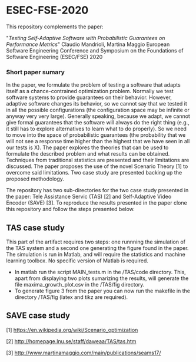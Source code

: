 # ESEC-FSE-2020
This repository complements the paper: 

  "*Testing Self-Adaptive Software with Probabilistic Guarantees on Performance Metrics*"
  Claudio Mandrioli, Martina Maggio
  European Software Engineering Conference and Symposium on the Foundations of Software Engineering (ESEC/FSE) 2020

### Short paper sumary
In the paper, we formulate the problem of testing a software that adapts itself as a chance-contrained optimization problem. Normally we test software systems to provide guarantees on their behavior. However, adaptive software changes its behavior, so we cannot say that we tested it in all the possible configurations (the configuration space may be infinite or anyway very very large). Generally speaking, because we adapt, we cannot give formal guarantees that the software will always do the right thing (e.g., it still has to explore alternatives to learn what to do properly). So we need to move into the space of probabilistic guarantees (the probability that we will not see a response time higher than the highest that we have seen in all our tests is X). The paper explores the theories that can be used to formulate the described problem and what results can be obtained. Techniques from traditional statistics are presented and their limitations are discussed. The paper proposes the use of the novel Scenario Theory [1] to overcome said limitations. Two case study are presented backing up the proposed methodology.

The repository has two sub-directories for the two case study presented in the paper: Tele Assistance Servic (TAS) [2] and Self-Adaptive Video Encoder (SAVE) [3]. To reproduce the results presented in the paper clone this repository and follow the steps presented below.

## TAS case study
This part of the artifact requires two steps: one runnning the simulation of the TAS system and a second one generating the figure found in the paper. The simulation is run in Matlab, and will require the statistics and machine learning toolbox. No specific version of Matlab is required.

 * In matlab run the script MAIN_tests.m in the /TAS/code directory. This, apart from displaying two plots sumarizing the results, will generate the file maxima_growth_plot.csv in the /TAS/fig directory. 
 * To generate figure 3 from the paper you can now run the makefile in the directory /TAS/fig (latex and tikz are required).

## SAVE case study


[1] https://en.wikipedia.org/wiki/Scenario_optimization

[2] http://homepage.lnu.se/staff/daweaa/TAS/tas.htm

[3] http://www.martinamaggio.com/main/publications/seams17/
